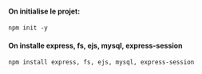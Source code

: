 #### On initialise le projet:

```shell
npm init -y
```

#### On installe express, fs, ejs, mysql, express-session

```shell
npm install express, fs, ejs, mysql, express-session
```
